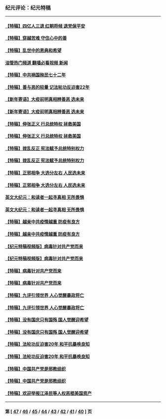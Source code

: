 ### 纪元评论：纪元特稿
---
#### [【特稿】四亿人三退 红朝将倾 退党保平安](../../pages/nsc424/n13794378.md?09040330) 
#### [【特稿】穿越苦难 守住心中的善](../../pages/nsc424/n13784979.md?09040330) 
#### [【特稿】乱世中的恩典和希望](../../pages/nsc424/n13734687.md?09040330) 
#### [油管热门频道 翻墙必看视频 新闻](ok?09040330)
#### [【特稿】中共祸国殃民七十二年](../../pages/nsc424/n13272607.md?09040330) 
#### [【特稿】善与恶的较量 记法轮功反迫害22年](../../pages/nsc424/n13086597.md?09040330) 
#### [【新年寄语】大疫前明真相辨善恶 选未来](../../pages/nsc424/n12660855.md?09040330) 
#### [【新年寄语】大疫前明真相辨善恶 选未来](../../pages/nsc424/n12660855.md?09040330) 
#### [【特稿】伸张正义 行总统特权 拯救美国](../../pages/nsc424/n12616806.md?09040330) 
#### [【特稿】伸张正义 行总统特权 拯救美国](../../pages/nsc424/n12616806.md?09040330) 
#### [【特稿】拨乱反正 宪法赋予总统特别权力](../../pages/nsc424/n12598306.md?09040330) 
#### [【特稿】拨乱反正 宪法赋予总统特别权力](../../pages/nsc424/n12598306.md?09040330) 
#### [【特稿】正邪相争 大选分左右 人民选未来](../../pages/nsc424/n12545208.md?09040330) 
#### [【特稿】正邪相争 大选分左右 人民选未来](../../pages/nsc424/n12545208.md?09040330) 
#### [英文大纪元：和读者一起寻真相 无所畏惧](../../pages/nsc424/n12542027.md?09040330) 
#### [英文大纪元：和读者一起寻真相 无所畏惧](../../pages/nsc424/n12542027.md?09040330) 
#### [【特稿】越亲中共疫情越重 防疫有良方](../../pages/nsc424/n12042989.md?09040330) 
#### [【特稿】越亲中共疫情越重 防疫有良方](../../pages/nsc424/n12042989.md?09040330) 
#### [【纪元特稿视频版】病毒针对共产党而来](../../pages/nsc424/n11977328.md?09040330) 
#### [【纪元特稿视频版】病毒针对共产党而来](../../pages/nsc424/n11977328.md?09040330) 
#### [【特稿】病毒针对共产党而来](../../pages/nsc424/n11928818.md?09040330) 
#### [【特稿】病毒针对共产党而来](../../pages/nsc424/n11928818.md?09040330) 
#### [【特稿】九评引领世界 人心觉醒暴政将亡](../../pages/nsc424/n11660496.md?09040330) 
#### [【特稿】九评引领世界 人心觉醒暴政将亡](../../pages/nsc424/n11660496.md?09040330) 
#### [【特稿】没有国庆只有国殇 国人觉醒迎希望](../../pages/nsc424/n11549354.md?09040330) 
#### [【特稿】没有国庆只有国殇 国人觉醒迎希望](../../pages/nsc424/n11549354.md?09040330) 
#### [【特稿】法轮功反迫害20年 和平抗暴唤良知](../../pages/nsc424/n11389135.md?09040330) 
#### [【特稿】法轮功反迫害20年 和平抗暴唤良知](../../pages/nsc424/n11389135.md?09040330) 
#### [【特稿】中国共产党是邪教组织](../../pages/nsc424/n11355551.md?09040330) 
#### [【特稿】中国共产党是邪教组织](../../pages/nsc424/n11355551.md?09040330) 
#### [【特稿】欢迎举报江泽民等人权恶棍美国资产](../../pages/nsc424/n11303040.md?09040330) 

---
#### 第 [ [47](./47.md?09040330) / [46](./46.md?09040330) / [45](./45.md?09040330) / [44](./44.md?09040330) / [43](./43.md?09040330) / [42](./42.md?09040330) / [41](./41.md?09040330) / [40](./40.md?09040330) ] 页
